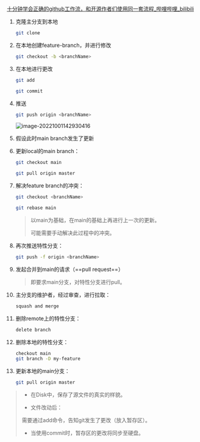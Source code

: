 [十分钟学会正确的github工作流，和开源作者们使用同一套流程_哔哩哔哩_bilibili](https://www.bilibili.com/video/BV19e4y1q7JJ/?spm_id_from=333.999.0.0)



1. 克隆主分支到本地

   ```sh
   git clone
   ```

2. 在本地创建feature-branch，并进行修改

   ```sh
   git checkout -b <branchName>
   ```

3. 在本地进行更改

   ```sh
   git add
   ```

   ```sh
   git commit
   ```

4. 推送

   ```sh
   git push origin <branchName>
   ```

   ![image-20221001142930416](git%E7%9A%84pr.assets/image-20221001142930416.png)

5. 假设此时main branch发生了更新

6. 更新local的main branch：

   ```sh
   git checkout main
   ```

   ```sh
   git pull origin master
   ```

7. 解决feature branch的冲突：

   ```sh
   git checkout <branchName>
   ```

   ```sh
   git rebase main
   ```

   > 以main为基础，在main的基础上再进行上一次的更新。
   >
   > 可能需要手动解决此过程中的冲突。

8. 再次推送特性分支：

   ```sh
   git push -f origin <branchName>
   ```

9. 发起合并到main的请求（==pull request==）

   >即要求main分支，对特性分支进行pull。

10. 主分支的维护者，经过审查，进行拉取：

    ```sh
    squash and merge
    ```

11. 删除remote上的特性分支：

    ```sh
    delete branch
    ```

12. 删除本地的特性分支：
    ```sh
    checkout main
    git branch -D my-feature
    ```

13. 更新本地的main分支：

    ```sh
    git pull origin master
    ```

    









>- 在Disk中，保存了源文件的真实的样貌。
>
>- 文件改动后：
>
>  需要通过add命令，告知git发生了更改（放入暂存区）。
>
>- 当使用commit时，暂存区的更改将同步至硬盘。